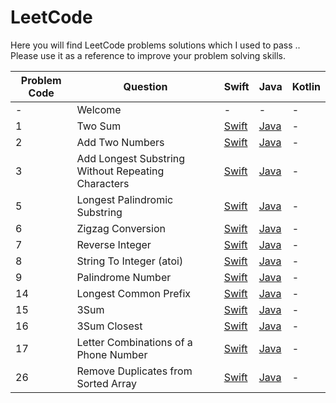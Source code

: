 # LeetCode

Here you will find LeetCode problems solutions which I used to pass .. Please use it as a reference to improve your problem solving skills. 

| Problem Code | Question | Swift | Java | Kotlin |
|---|---|---|---|---|
| - | Welcome | - | - | - |
| 1 | Two Sum | [Swift](././Swift/TwoSum.swift) | [Java](././Java/TwoSum.java) | - |
| 2 | Add Two Numbers | [Swift](././Swift/AddTwoNumbers.swift) | [Java](././Java/AddTwoNumbers.java) | - |
| 3 | Add Longest Substring Without Repeating Characters | [Swift](././Swift/LongestSubstringWithoutRepeatingCharacters.swift) | [Java](././Java/LongestSubstringWithoutRepeatingCharacters.java) | - |
| 5 | Longest Palindromic Substring | [Swift](././Swift/LongestPalindromicSubstring.swift) | [Java](././Java/LongestPalindromicSubstring.java) | - |
| 6 | Zigzag Conversion | [Swift](././Swift/ZigzagConversion.swift) | [Java](././Java/ZigzagConversion.java) | - |
| 7 | Reverse Integer | [Swift](././Swift/ReverseInteger.swift) | [Java](././Java/ReverseInteger.java) | - |
| 8 | String To Integer (atoi) | [Swift](././Swift/StringToInteger(atoi).swift) | [Java](././Java/StringToInteger(atoi).java) | - |
| 9 | Palindrome Number | [Swift](././Swift/PalindromeNumber.swift) | [Java](././Java/PalindromeNumber.java) | - |
| 14 | Longest Common Prefix | [Swift](././Swift/LongestCommonPrefix.swift) | [Java](././Java/LongestCommonPrefix.java) | - |
| 15 | 3Sum | [Swift](././Swift/3Sum.swift) | [Java](././Java/3Sum.java) | - |
| 16 | 3Sum Closest | [Swift](././Swift/3SumClosest.swift) | [Java](././Java/3SumClosest.java) | - |
| 17 | Letter Combinations of a Phone Number | [Swift](././Swift/LetterCombinationsofPhoneNumber.swift) | [Java](././Java/LetterCombinationsofPhoneNumber.java) | - |
| 26 | Remove Duplicates from Sorted Array | [Swift](././Swift/RemoveDuplicatesfromSortedArray.swift) | [Java](././Java/RemoveDuplicatesfromSortedArray.java) | - |

